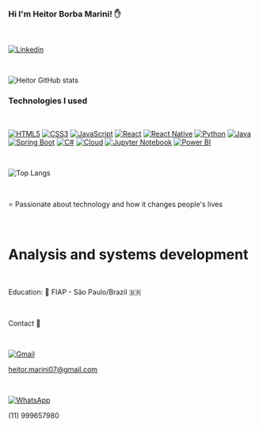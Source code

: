 ### Hi I'm Heitor Borba Marini! ✋

<br/>

[![Linkedin](https://img.shields.io/badge/LinkedIn-0077B5?style=for-the-badge&logo=linkedin&logoColor=white)](https://www.linkedin.com/in/heitor-borba-marini/)

<br/>

![Heitor GitHub stats](https://github-readme-stats.vercel.app/api?username=HeitorBMarini&show_icons=true&theme=dark)


### Technologies I used

<div style="display: inline_block"><br/>

[![HTML5](https://img.shields.io/badge/-HTML5-E34F26?style=for-the-badge&logo=html5&logoColor=ffffff)](https://developer.mozilla.org/pt-BR/docs/Web/HTML)
[![CSS3](https://img.shields.io/badge/-CSS3-1572B6?style=for-the-badge&logo=css3&logoColor=ffffff)](https://developer.mozilla.org/pt-BR/docs/Web/CSS)
[![JavaScript](https://img.shields.io/badge/-JavaScript-F7DF1E?style=for-the-badge&logo=javascript&logoColor=000000)](https://developer.mozilla.org/pt-BR/docs/Web/JavaScript)
[![React](https://img.shields.io/badge/-React-61DAFB?style=for-the-badge&logo=react&logoColor=000000)](https://reactjs.org/)
[![React Native](https://img.shields.io/badge/-React_Native-61DAFB?style=for-the-badge&logo=react&logoColor=000000)](https://reactnative.dev/)
[![Python](https://img.shields.io/badge/-Python-3776AB?style=for-the-badge&logo=python&logoColor=ffffff)](https://www.python.org/)
[![Java](https://img.shields.io/badge/-Java-007396?style=for-the-badge&logo=java&logoColor=ffffff)](https://www.java.com/)
[![Spring Boot](https://img.shields.io/badge/-Spring_Boot-6DB33F?style=for-the-badge&logo=spring&logoColor=ffffff)](https://spring.io/projects/spring-boot)
[![C#](https://img.shields.io/badge/-C%23-239120?style=for-the-badge&logo=c-sharp&logoColor=ffffff)](https://docs.microsoft.com/en-us/dotnet/csharp/)
[![Cloud](https://img.shields.io/badge/-Cloud-4285F4?style=for-the-badge&logo=google-cloud&logoColor=ffffff)](https://cloud.google.com/)
[![Jupyter Notebook](https://img.shields.io/badge/-Jupyter_Notebook-F37626?style=for-the-badge&logo=jupyter&logoColor=ffffff)](https://jupyter.org/)
[![Power BI](https://img.shields.io/badge/-Power_BI-F2C811?style=for-the-badge&logo=power-bi&logoColor=000000)](https://powerbi.microsoft.com/)

 <br/>
 
![Top Langs](https://github-readme-stats.vercel.app/api/top-langs/?username=HeitorBMarini&hide=TeX&layout=compact)


<div/>

<br/>

 ⭐ Passionate about technology and how it changes people's lives

 <br/>
 

 <h1> Analysis and systems development</h1>

<br/>

Education:
🏫 FIAP - São Paulo/Brazil 🇧🇷



<br/>

Contact 📱 

<br/>

[![Gmail](https://img.shields.io/badge/Gmail-D14836?style=for-the-badge&logo=gmail&logoColor=white)]() <p> heitor.marini07@gmail.com <p/>

<br/>


[![WhatsApp](https://img.shields.io/badge/WhatsApp-25D366?style=for-the-badge&logo=whatsapp&logoColor=white)]() <p> (11) 999657980 <p/>
